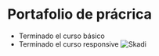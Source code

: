 # Portafolio de prácrica
- Terminado el curso básico
- Terminado el curso responsive
![Skadi](https://64.media.tumblr.com/3bb13d2d5051ae98b3005a3ac4c56f71/tumblr_orklc45ZZf1ro3cvlo1_400.png "Skadi")
